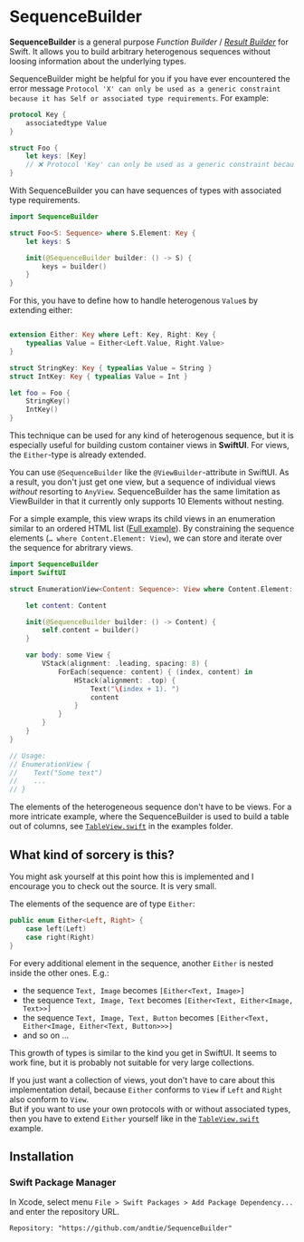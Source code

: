 # SequenceBuilder

**SequenceBuilder** is a general purpose *Function Builder* / [*Result Builder*](https://github.com/apple/swift-evolution/blob/main/proposals/0289-result-builders.md)
for Swift. It allows you to build arbitrary heterogenous sequences without loosing information about the underlying types.

SequenceBuilder might be helpful for you if you have ever encountered the error message  `Protocol 'X' can only be used as a generic constraint because it has Self or associated type requirements`. For example:

```swift
protocol Key {
    associatedtype Value
}

struct Foo {
    let keys: [Key]
    // ❌ Protocol 'Key' can only be used as a generic constraint because it has Self or associated type requirements
}
```

With SequenceBuilder you can have sequences of types with associated type requirements.

```swift
import SequenceBuilder

struct Foo<S: Sequence> where S.Element: Key {
    let keys: S

    init(@SequenceBuilder builder: () -> S) {
        keys = builder()
    }
}
```

For this, you have to define how to handle heterogenous `Value`s by extending either:

```swift

extension Either: Key where Left: Key, Right: Key {
    typealias Value = Either<Left.Value, Right.Value>
}

struct StringKey: Key { typealias Value = String }
struct IntKey: Key { typealias Value = Int }

let foo = Foo {
    StringKey()
    IntKey()
}
```

This technique can be used for any kind of heterogenous sequence, but it is especially useful for building custom container views in **SwiftUI**.
For views, the `Either`-type is already extended.

You can use `@SequenceBuilder` like the `@ViewBuilder`-attribute in SwiftUI. As a result, you don't just get one view, but a sequence of individual views *without* resorting to `AnyView`.
SequenceBuilder has the same limitation as ViewBuilder in that it currently only supports 10 Elements without nesting.

For a simple example, this view wraps its child views in an enumeration similar to an ordered HTML list ([Full example](Sources/SequenceBuilderExamples/EnumerationView.swift)).
By constraining the sequence elements (`… where Content.Element: View`), we can store and iterate over the sequence for abritrary views.  
```swift
import SequenceBuilder
import SwiftUI

struct EnumerationView<Content: Sequence>: View where Content.Element: View {

    let content: Content

    init(@SequenceBuilder builder: () -> Content) {
        self.content = builder()
    }

    var body: some View {
        VStack(alignment: .leading, spacing: 8) {
            ForEach(sequence: content) { (index, content) in
                HStack(alignment: .top) {
                    Text("\(index + 1). ")
                    content
                }
            }
        }
    }
}

// Usage: 
// EnumerationView {
//    Text("Some text")
//    ...
// }
```

The elements of the heterogeneous sequence don't have to be views. For a more intricate example, where the SequenceBuilder is used to build
a table out of columns, see [`TableView.swift`](Sources/SequenceBuilderExamples/TableView.swift) in the examples folder.

## What kind of sorcery is this?

You might ask yourself at this point how this is implemented and I encourage you to check out the source. It is very small.

The elements of the sequence are of type `Either`:
```swift
public enum Either<Left, Right> {
    case left(Left)
    case right(Right)
}
```
For every additional element in the sequence, another `Either` is nested inside the other ones. E.g.:
- the sequence `Text, Image` becomes `[Either<Text, Image>]`
- the sequence `Text, Image, Text` becomes `[Either<Text, Either<Image, Text>>]`
- the sequence `Text, Image, Text, Button` becomes `[Either<Text, Either<Image, Either<Text, Button>>>]`
- and so on ...

This growth of types is similar to the kind you get in SwiftUI. It seems to work fine, but it is probably not suitable for very large collections.  

If you just want a collection of views, yout don't have to care about this implementation detail, because `Either` conforms to `View` if `Left` and `Right` also conform to `View`.  
But if you want to use your own protocols with or without associated types, then you have to extend `Either` yourself like in the [`TableView.swift`](Sources/SequenceBuilderExamples/TableView.swift) example.

## Installation

### Swift Package Manager

In Xcode, select menu `File > Swift Packages > Add Package Dependency...` and enter the repository URL.
```
Repository: "https://github.com/andtie/SequenceBuilder"
```
